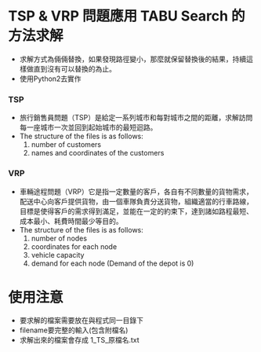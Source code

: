 # TSP & VRP 問題應用 TABU Search 的方法求解

 - 求解方式為倆倆替換，如果發現路徑變小，那麼就保留替換後的結果，持續這樣做直到沒有可以替換的為止。
 - 使用Python2去實作

### TSP
 - 旅行銷售員問題（TSP）是給定一系列城市和每對城市之間的距離，求解訪問每一座城市一次並回到起始城市的最短迴路。
 - The structure of the files is as follows:
    1. number of customers
    2. names and coordinates of the customers

### VRP
 - 車輛途程問題（VRP）它是指一定數量的客戶，各自有不同數量的貨物需求，配送中心向客戶提供貨物，由一個車隊負責分送貨物，組織適當的行車路線，目標是使得客戶的需求得到滿足，並能在一定的約束下，達到諸如路程最短、成本最小、耗費時間最少等目的。
 - The structure of the files is as follows:
   1. number of nodes
   2. coordinates for each node
   3. vehicle capacity
   4. demand for each node (Demand of the depot is 0)

# 使用注意
 - 要求解的檔案需要放在與程式同一目錄下
 - filename要完整的輸入(包含附檔名)
 - 求解出來的檔案會存成 1_TS_原檔名.txt